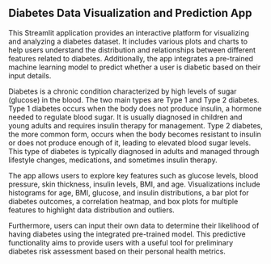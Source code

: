 ## Diabetes Data Visualization and Prediction App

This Streamlit application provides an interactive platform for visualizing and analyzing a diabetes dataset. It includes various plots and charts to help users understand the distribution and relationships between different features related to diabetes. Additionally, the app integrates a pre-trained machine learning model to predict whether a user is diabetic based on their input details.

Diabetes is a chronic condition characterized by high levels of sugar (glucose) in the blood. The two main types are Type 1 and Type 2 diabetes. Type 1 diabetes occurs when the body does not produce insulin, a hormone needed to regulate blood sugar. It is usually diagnosed in children and young adults and requires insulin therapy for management. Type 2 diabetes, the more common form, occurs when the body becomes resistant to insulin or does not produce enough of it, leading to elevated blood sugar levels. This type of diabetes is typically diagnosed in adults and managed through lifestyle changes, medications, and sometimes insulin therapy.

The app allows users to explore key features such as glucose levels, blood pressure, skin thickness, insulin levels, BMI, and age. Visualizations include histograms for age, BMI, glucose, and insulin distributions, a bar plot for diabetes outcomes, a correlation heatmap, and box plots for multiple features to highlight data distribution and outliers.

Furthermore, users can input their own data to determine their likelihood of having diabetes using the integrated pre-trained model. This predictive functionality aims to provide users with a useful tool for preliminary diabetes risk assessment based on their personal health metrics.


